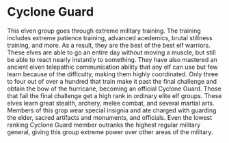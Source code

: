# Cyclone Guard

This elven group goes through extreme military training. The training includes extreme patience training, advanced acedemics, brutal stillness training, and more. As a result, they are the best of the best elf warriors. These elves are able to go an entire day without moving a muscle, but still be able to react nearly instantly to something. They have also mastered an ancient elven telepathic communication ability that any elf can use but few learn because of the difficulty, making them highly coordinated. Only three to four out of over a hundred that train make it past the final challenge and obtain the bow of the hurricane, becoming an official Cyclone Guard. Those that fail the final challenge get a high rank in ordinary elite elf groups. These elves learn great stealth, archery, melee combat, and several martial arts. Members of this grop wear special insignia and ate charged with guarding the elder, sacred artifacts and monuments, and officials. Even the lowest ranking Cyclone Guard member outranks the highest regular military general, giving this group extreme power over other areas of the military.
